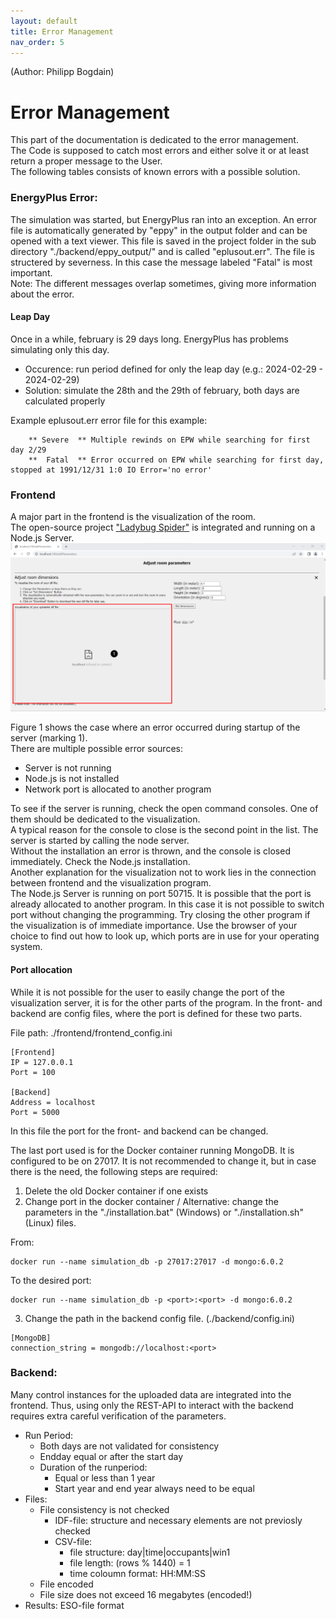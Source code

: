 ```yaml
---
layout: default
title: Error Management
nav_order: 5
---
```

(Author: Philipp Bogdain)
# Error Management

This part of the documentation is dedicated to the error management.  
The Code is supposed to catch most errors and either solve it or at least return a proper message to the User.  
The following tables consists of known errors with a possible solution.

### EnergyPlus Error:
The simulation was started, but EnergyPlus ran into an exception. An error file is automatically generated by "eppy" in the output folder and can be opened with a text viewer. This file is saved in the project folder in the sub directory "./backend/eppy_output/" and is called "eplusout.err". The file is structered by severness. In this case the message labeled "Fatal" is most important.  
Note: The different messages overlap sometimes, giving more information about the error.

#### Leap Day

Once in a while, february is 29 days long. EnergyPlus has problems simulating only this day.  
- Occurence: run period defined for only the leap day (e.g.: 2024-02-29 - 2024-02-29)  
- Solution: simulate the 28th and the 29th of february, both days are calculated properly

Example eplusout.err error file for this example:
```
    ** Severe  ** Multiple rewinds on EPW while searching for first day 2/29
    **  Fatal  ** Error occurred on EPW while searching for first day, stopped at 1991/12/31 1:0 IO Error='no error'
```

### Frontend
A major part in the frontend is the visualization of the room.  
The open-source project ["Ladybug Spider"](http://www.ladybug.tools/spider-2021/spider-2021-11-02.html) is integrated and running on a Node.js Server.  
![Fig. 1](images/spide_error.png)

Figure 1 shows the case where an error occurred during startup of the server (marking 1).  
There are multiple possible error sources:
- Server is not running
- Node.js is not installed
- Network port is allocated to another program  

To see if the server is running, check the open command consoles. One of them should be dedicated to the visualization.  
A typical reason for the console to close is the second point in the list. The server is started by calling the node server.  
Without the installation an error is thrown, and the console is closed immediately. Check the Node.js installation.  
Another explanation for the visualization not to work lies in the connection between frontend and the visualization program.  
The Node.js Server is running on port 50715. It is possible that the port is already allocated to another program. In this case it is not possible to switch port without changing the programming. Try closing the other program if the visualization is of immediate importance.
Use the browser of your choice to find out how to look up, which ports are in use for your operating system.

#### Port allocation
While it is not possible for the user to easily change the port of the visualization server, it is for the other parts of the program. In the front- and backend are config files, where the port is defined for these two parts.  

File path: ./frontend/frontend_config.ini
```
[Frontend]
IP = 127.0.0.1
Port = 100

[Backend]
Address = localhost
Port = 5000
```

In this file the port for the front- and backend can be changed.  

The last port used is for the Docker container running MongoDB. It is configured to be on 27017.
It is not recommended to change it, but in case there is the need, the following steps are required:
1. Delete the old Docker container if one exists
2. Change port in the docker container / Alternative: change the parameters in the "./installation.bat" (Windows) or "./installation.sh" (Linux) files.  

From:
```
docker run --name simulation_db -p 27017:27017 -d mongo:6.0.2
```
To the desired port:
```
docker run --name simulation_db -p <port>:<port> -d mongo:6.0.2
```
3. Change the path in the backend config file. (./backend/config.ini)
```
[MongoDB]
connection_string = mongodb://localhost:<port>
``` 


### Backend:
Many control instances for the uploaded data are integrated into the frontend. Thus, using only the REST-API to interact with the backend requires extra careful verification of the parameters.
- Run Period:
    - Both days are not validated for consistency
    - Endday equal or after the start day
    - Duration of the runperiod:
        - Equal or less than 1 year
        - Start year and end year always need to be equal
- Files:
    - File consistency is not checked
        - IDF-file: structure and necessary elements are not previosly checked
        - CSV-file: 
            - file structure: day\|time\|occupants\|win1
            - file length: (rows % 1440) = 1
            - time coloumn format: HH:MM:SS
    - File encoded
    - File size does not exceed 16 megabytes (encoded!)
- Results: ESO-file format
